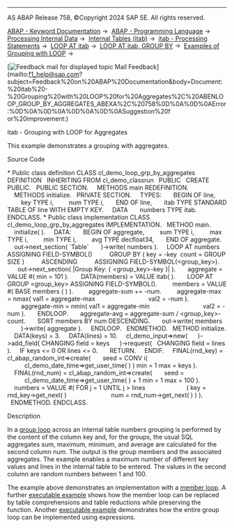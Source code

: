   

* * *

AS ABAP Release 758, ©Copyright 2024 SAP SE. All rights reserved.

[ABAP - Keyword Documentation](https://help.sap.com/doc/abapdocu_latest_index_htm/latest/en-US/abenabap.htm) →  [ABAP - Programming Language](https://help.sap.com/doc/abapdocu_latest_index_htm/latest/en-US/abenabap_reference.htm) →  [Processing Internal Data](https://help.sap.com/doc/abapdocu_latest_index_htm/latest/en-US/abenabap_data_working.htm) →  [Internal Tables (itab)](https://help.sap.com/doc/abapdocu_latest_index_htm/latest/en-US/abenitab.htm) →  [itab - Processing Statements](https://help.sap.com/doc/abapdocu_latest_index_htm/latest/en-US/abentable_processing_statements.htm) →  [LOOP AT itab](https://help.sap.com/doc/abapdocu_latest_index_htm/latest/en-US/abaploop_at_itab_variants.htm) →  [LOOP AT itab, GROUP BY](https://help.sap.com/doc/abapdocu_latest_index_htm/latest/en-US/abaploop_at_itab_group_by.htm) →  [Examples of Grouping with LOOP](https://help.sap.com/doc/abapdocu_latest_index_htm/latest/en-US/abenloop_group_by_abexas.htm) → 

 [![](Mail.gif?object=Mail.gif "Feedback mail for displayed topic") Mail Feedback](mailto:f1_help@sap.com?subject=Feedback%20on%20ABAP%20Documentation&body=Document:%20itab%20-%20Grouping%20with%20LOOP%20for%20Aggregates%2C%20ABENLOOP_GROUP_BY_AGGREGATES_ABEXA%2C%20758%0D%0A%0D%0AError:%0D%0A%0D%0A%0D%0A%0D%0ASuggestion%20f
or%20improvement:)

itab - Grouping with LOOP for Aggregates

This example demonstrates a grouping with aggregates.

Source Code   

\* Public class definition
CLASS cl\_demo\_loop\_grp\_by\_aggregates DEFINITION
  INHERITING FROM cl\_demo\_classrun
  PUBLIC
  CREATE PUBLIC.
  PUBLIC SECTION.
    METHODS main REDEFINITION.
    METHODS initialize.
  PRIVATE SECTION.
    TYPES:
      BEGIN OF line,
        key TYPE i,
        num TYPE i,
      END OF line,
      itab TYPE STANDARD TABLE OF line WITH EMPTY KEY.
    DATA
      numbers TYPE itab.
ENDCLASS.
\* Public class implementation
CLASS cl\_demo\_loop\_grp\_by\_aggregates IMPLEMENTATION.
  METHOD main.
    initialize( ).
    DATA:
      BEGIN OF aggregate,
        sum TYPE i,
        max TYPE i,
        min TYPE i,
        avg TYPE decfloat34,
      END OF aggregate.
    out->next\_section( \`Table\`
      )->write( numbers ).
    LOOP AT numbers ASSIGNING FIELD-SYMBOL(<wa>)
         GROUP BY ( key = <wa>-key  count = GROUP SIZE )
         ASCENDING
         ASSIGNING FIELD-SYMBOL(<group\_key>).
      out->next\_section( |Group Key: { <group\_key>-key }| ).
      aggregate = VALUE #( min = 101 ).
      DATA(members) = VALUE itab( ).
      LOOP AT GROUP <group\_key> ASSIGNING FIELD-SYMBOL(<member>).
        members = VALUE #( BASE members ( <member> ) ).
        aggregate-sum += <member>-num.
        aggregate-max = nmax( val1 = aggregate-max
                              val2 = <member>-num ).
        aggregate-min = nmin( val1 = aggregate-min
                              val2 = <member>-num ).
      ENDLOOP.
      aggregate-avg = aggregate-sum / <group\_key>-count.
      SORT members BY num DESCENDING.
      out->write( members
        )->write( aggregate ).
    ENDLOOP.
  ENDMETHOD.
  METHOD initialize.
    DATA(keys) = 3.
    DATA(lines) = 10.
    cl\_demo\_input=>new(
     )->add\_field( CHANGING field = keys
     )->request(   CHANGING field = lines ).
    IF keys <= 0 OR lines <= 0.
      RETURN.
    ENDIF.
    FINAL(rnd\_key) = cl\_abap\_random\_int=>create(
      seed = CONV i(
          cl\_demo\_date\_time=>get\_user\_time( ) ) min = 1 max = keys ).
    FINAL(rnd\_num) = cl\_abap\_random\_int=>create(
      seed =
          cl\_demo\_date\_time=>get\_user\_time( ) + 1 min = 1 max = 100 ).
    numbers = VALUE #( FOR j = 1 UNTIL j > lines
                       ( key = rnd\_key->get\_next( )
                         num = rnd\_num->get\_next( ) ) ).
  ENDMETHOD.
ENDCLASS.

Description   

In a [group loop](https://help.sap.com/doc/abapdocu_latest_index_htm/latest/en-US/abengroup_loop_glosry.htm "Glossary Entry") across an internal table numbers grouping is performed by the content of the column key and, for the groups, the usual SQL aggregates sum, maximum, minimum, and average are calculated for the second column num. The output is the group members and the associated aggregates. The example enables a maximum number of different key values and lines in the internal table to be entered. The values in the second column are random numbers between 1 and 100.

The example above demonstrates an implementation with a [member loop](https://help.sap.com/doc/abapdocu_latest_index_htm/latest/en-US/abenmember_loop_glosry.htm "Glossary Entry"). A further [executable example](https://help.sap.com/doc/abapdocu_latest_index_htm/latest/en-US/abenloop_group_by_for_abexa.htm) shows how the member loop can be replaced by table comprehensions and table reductions while preserving the function. Another [executable example](https://help.sap.com/doc/abapdocu_latest_index_htm/latest/en-US/abenfor_group_by_aggregates_abexa.htm) demonstrates how the entire group loop can be implemented using expressions.